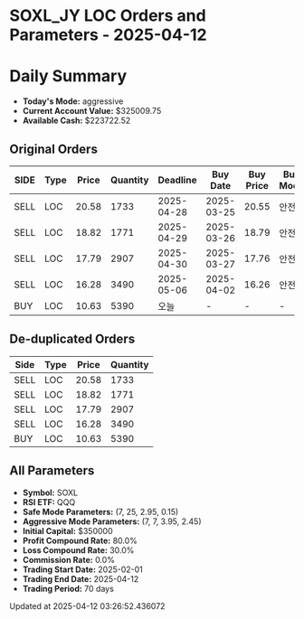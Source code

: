 # SOXL_JY LOC Orders and Parameters - 2025-04-12

# Daily Summary

- **Today's Mode:** aggressive
- **Current Account Value:** $325009.75
- **Available Cash:** $223722.52

## Original Orders

| SIDE | Type | Price | Quantity | Deadline | Buy Date | Buy Price | Buy Mode |
|------|------|-------|----------|----------|----------|-----------|----------|
| SELL | LOC | 20.58 | 1733 | 2025-04-28 | 2025-03-25 | 20.55 | 안전 |
| SELL | LOC | 18.82 | 1771 | 2025-04-29 | 2025-03-26 | 18.79 | 안전 |
| SELL | LOC | 17.79 | 2907 | 2025-04-30 | 2025-03-27 | 17.76 | 안전 |
| SELL | LOC | 16.28 | 3490 | 2025-05-06 | 2025-04-02 | 16.26 | 안전 |
| BUY | LOC | 10.63 | 5390 | 오늘 | - | - | - |

## De-duplicated Orders

| Side | Type | Price | Quantity |
|------|------|-------|----------|
| SELL | LOC | 20.58 | 1733 |
| SELL | LOC | 18.82 | 1771 |
| SELL | LOC | 17.79 | 2907 |
| SELL | LOC | 16.28 | 3490 |
| BUY | LOC | 10.63 | 5390 |

## All Parameters

- **Symbol:** SOXL
- **RSI ETF:** QQQ
- **Safe Mode Parameters:** (7, 25, 2.95, 0.15)
- **Aggressive Mode Parameters:** (7, 7, 3.95, 2.45)
- **Initial Capital:** $350000
- **Profit Compound Rate:** 80.0%
- **Loss Compound Rate:** 30.0%
- **Commission Rate:** 0.0%
- **Trading Start Date:** 2025-02-01
- **Trading End Date:** 2025-04-12
- **Trading Period:** 70 days

Updated at 2025-04-12 03:26:52.436072
